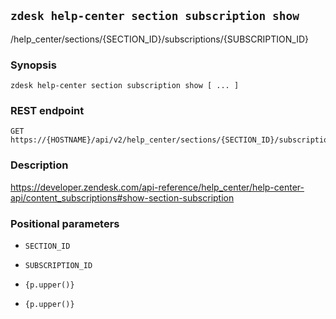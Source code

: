 ## `zdesk help-center section subscription show`

/help_center/sections/{SECTION_ID}/subscriptions/{SUBSCRIPTION_ID}

### Synopsis

    zdesk help-center section subscription show [ ... ]

### REST endpoint

    GET https://{HOSTNAME}/api/v2/help_center/sections/{SECTION_ID}/subscriptions/{SUBSCRIPTION_ID}

### Description

https://developer.zendesk.com/api-reference/help_center/help-center-api/content_subscriptions#show-section-subscription

### Positional parameters

* `SECTION_ID`

* `SUBSCRIPTION_ID`

* `{p.upper()}`

* `{p.upper()}`

